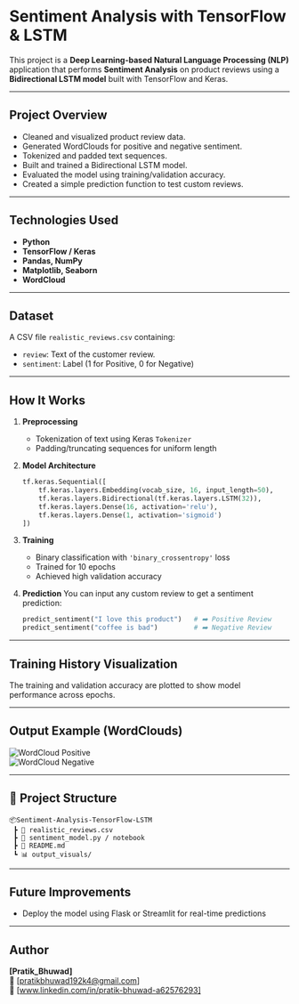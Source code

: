 
# Sentiment Analysis with TensorFlow & LSTM

This project is a **Deep Learning-based Natural Language Processing (NLP)** application that performs **Sentiment Analysis** on product reviews using a **Bidirectional LSTM model** built with TensorFlow and Keras.

---

## Project Overview

- Cleaned and visualized product review data.
- Generated WordClouds for positive and negative sentiment.
- Tokenized and padded text sequences.
- Built and trained a Bidirectional LSTM model.
- Evaluated the model using training/validation accuracy.
- Created a simple prediction function to test custom reviews.

---

## Technologies Used

- **Python**
- **TensorFlow / Keras**
- **Pandas, NumPy**
- **Matplotlib, Seaborn**
- **WordCloud**

---

##  Dataset

A CSV file `realistic_reviews.csv` containing:
- `review`: Text of the customer review.
- `sentiment`: Label (1 for Positive, 0 for Negative)

---

##  How It Works

1. **Preprocessing**  
   - Tokenization of text using Keras `Tokenizer`
   - Padding/truncating sequences for uniform length

2. **Model Architecture**
   ```python
   tf.keras.Sequential([
       tf.keras.layers.Embedding(vocab_size, 16, input_length=50),
       tf.keras.layers.Bidirectional(tf.keras.layers.LSTM(32)),
       tf.keras.layers.Dense(16, activation='relu'),
       tf.keras.layers.Dense(1, activation='sigmoid')
   ])
   ```

3. **Training**
   - Binary classification with `'binary_crossentropy'` loss
   - Trained for 10 epochs
   - Achieved high validation accuracy

4. **Prediction**
   You can input any custom review to get a sentiment prediction:
   ```python
   predict_sentiment("I love this product")   # ➡️ Positive Review
   predict_sentiment("coffee is bad")         # ➡️ Negative Review
   ```

---

## Training History Visualization

The training and validation accuracy are plotted to show model performance across epochs.

---

## Output Example (WordClouds)

![WordCloud Positive](path/to/positive_wordcloud.jpg)  
![WordCloud Negative](path/to/negative_wordcloud.jpg)

---

## 📁 Project Structure

```
📦Sentiment-Analysis-TensorFlow-LSTM
 ┣ 📄 realistic_reviews.csv
 ┣ 📄 sentiment_model.py / notebook
 ┣ 📄 README.md
 ┗ 📊 output_visuals/
```

---

## Future Improvements
- Deploy the model using Flask or Streamlit for real-time predictions

---

##  Author

**[Pratik_Bhuwad]**  
📧 [pratikbhuwad192k4@gmail.com]  
🔗 [www.linkedin.com/in/pratik-bhuwad-a62576293]
